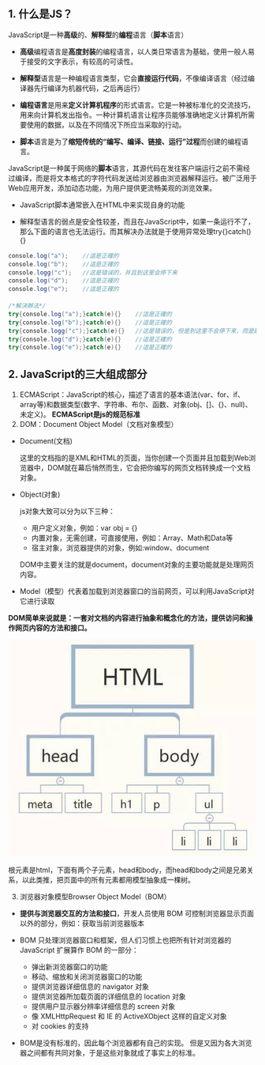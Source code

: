 ## 1. 什么是JS？
JavaScript是一种**高级**的、**解释型**的**编程**语言（**脚本**语言）

* **高级**编程语言是**高度封装**的编程语言，以人类日常语言为基础，使用一般人易于接受的文字表示，有较高的可读性。

* **解释型**语言是一种编程语言类型，它会**直接运行代码**，不像编译语言（经过编译器先行编译为机器代码，之后再运行）

* **编程语言**是用来**定义计算机程序**的形式语言。它是一种被标准化的交流技巧，用来向计算机发出指令。一种计算机语言让程序员能够准确地定义计算机所需要使用的数据，以及在不同情况下所应当采取的行动。
* **脚本**语言是为了**缩短传统的“编写、编译、链接、运行”过程**而创建的编程语言。

JavaScript是一种属于网络的**脚本**语言，其源代码在发往客户端运行之前不需经过编译，而是将文本格式的字符代码发送给浏览器由浏览器解释运行。被广泛用于Web应用开发，添加动态功能，为用户提供更流畅美观的浏览效果。

* JavaScript脚本通常嵌入在HTML中来实现自身的功能

* 解释型语言的弱点是安全性较差，而且在JavaScript中，如果一条运行不了，那么下面的语言也无法运行。而其解决办法就是于使用异常处理try{}catch(){}
```java
console.log("a");    //這是正確的
console.log("b");    //這是正確的
console.logg("c");   //这是错误的，并且到这里会停下来
console.log("d");    //這是正確的
console.log("e");    //這是正確的

/*解決辦法*/
try{console.log("a");}catch(e){}    //這是正確的
try{console.log("b");}catch(e){}    //這是正確的
try{console.logg("c");}catch(e){}   //这是错误的，但是到这里不会停下来，而是跳过
try{console.log("d");}catch(e){}    //這是正確的
try{console.log("e");}catch(e){}    //這是正確的
```
## 2. JavaScript的三大组成部分

1. ECMAScript：JavaScript的核心，描述了语言的基本语法(var、for、if、array等)和数据类型(数字、字符串、布尔、函数、对象(obj、[]、{}、null)、未定义)。
**ECMAScript是js的规范标准**
2. DOM：Document Object Model（文档对象模型）
* Document(文档)

    这里的文档指的是XML和HTML的页面，当你创建一个页面并且加载到Web浏览器中，DOM就在幕后悄然而生，它会把你编写的网页文档转换成一个文档对象。
* Object(对象)

    js对象大致可以分为以下三种：
    - 用户定义对象，例如：var obj = {}
    - 内置对象，无需创建，可直接使用，例如：Array、Math和Data等
    - 宿主对象，浏览器提供的对象，例如:window、document

    DOM中主要关注的就是document，document对象的主要功能就是处理网页内容。
* Model（模型）代表着加载到浏览器窗口的当前网页，可以利用JavaScript对它进行读取

**DOM简单来说就是：一套对文档的内容进行抽象和概念化的方法，提供访问和操作网页内容的方法和接口。**

![Alt](./pic/js插图/DOM树)

根元素是html，下面有两个子元素，head和body，而head和body之间是兄弟关系，以此类推，把页面中的所有元素都用模型抽象成一棵树。

3. 浏览器对象模型Browser Object Model（BOM）

* **提供与浏览器交互的方法和接口**，开发人员使用 BOM 可控制浏览器显示页面以外的部分，例如：获取当前浏览器版本

* BOM 只处理浏览器窗口和框架，但人们习惯上也把所有针对浏览器的 JavaScript 扩展算作 BOM 的一部分：

    - 弹出新浏览器窗口的功能
    - 移动、缩放和关闭浏览器窗口的功能
    - 提供浏览器详细信息的 navigator 对象
    - 提供浏览器所加载页面的详细信息的 location 对象
    - 提供用户显示器分辨率详细信息的 screen 对象
    - 像 XMLHttpRequest 和 IE 的 ActiveXObject 这样的自定义对象
    - 对 cookies 的支持

* BOM是没有标准的，因此每个浏览器都有自己的实现。
但是又因为各大浏览器之间都有共同对象，于是这些对象就成了事实上的标准。